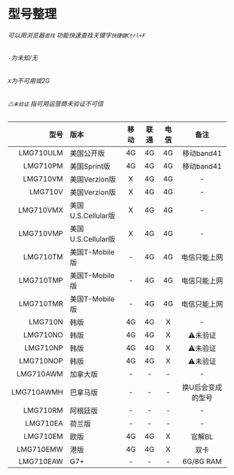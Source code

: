 # 型号整理
###### 可以用浏览器`查找` 功能快速查找关键字`快捷键Ctrl+F` <br />
###### `-`为未知/无
###### `X`为不可用或2G
###### `⚠未验证` 指可用运营商未验证不可信 <br />

|型号|版本|移动|联通|电信|备注|
| -----: | :----- | :-----: | :-----: | :-----: | :-----: |
|LMG710ULM|美国公开版|4G|4G|4G|移动band41|
|LMG710PM|美国Sprint版|4G|4G|4G|移动band41|
|LMG710VM|美国Verzion版|X|4G|4G|-|
|LMG710V|美国Verzion版|X|4G|4G|-|
|LMG710VMX|美国U.S.Cellular版|X|4G|4G|-|
|LMG710VMP|美国U.S.Cellular版|X|4G|4G|-|
|LMG710TM|美国T-Mobile版|-|4G|4G|电信只能上网|
|LMG710TMP|美国T-Mobile版|-|4G|4G|电信只能上网|
|LMG710TMR|美国T-Mobile版|-|4G|4G|电信只能上网|
|LMG710N|韩版|4G|4G|X|-|
|LMG710NO|韩版|4G|4G|X|⚠未验证|
|LMG710NP|韩版|4G|4G|X|⚠未验证|
|LMG710NOP|韩版|4G|4G|X|⚠未验证|
|LMG710AWM|加拿大版|-|-|-|-|
|LMG710AWMH|巴拿马版|-|-|-|换U后会变成的型号|
|LMG710RM|阿根廷版|-|-|-|-|
|LMG710EA|荷兰版|-|-|-|-|
|LMG710EM|欧版|4G|4G|X|官解BL|
|LMG710EMW|港版|4G|4G|X|双卡|
|LMG710EAW|G7+|-|-|-|6G/8G RAM|
